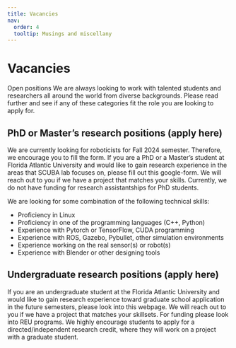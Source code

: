 ```yaml
---
title: Vacancies
nav:
  order: 4
  tooltip: Musings and miscellany
---
```


# Vacancies
<!-- # {% include icon.html icon="fa-solid fa-feather-pointed" %}Vacancies -->

Open positions
We are always looking to work with talented students and researchers all around the world from diverse backgrounds. Please read further and see if any of these categories fit the role you are looking to apply for.

 <h2>PhD or Master’s research positions (apply here)</h2> 

We are currently looking for roboticists for Fall 2024 semester. Therefore, we encourage you to fill the form. If you are a PhD or a Master’s student at Florida Atlantic University and would like to gain research experience in the areas that SCUBA lab focuses on, please fill out this google-form. We will reach out to you if we have a project that matches your skills. Currently, we do not have funding for research assistantships for PhD students. 

We are looking for some combination of the following technical skills:

<ul>
  <li>Proficiency in Linux</li>
  <li>Proficiency in one of the programming languages (C++, Python)</li>
  <li>Experience with Pytorch or TensorFlow, CUDA programming</li>
  <li>Experience with ROS, Gazebo, Pybullet, other simulation environments</li>
  <li>Experience working on the real sensor(s) or robot(s)</li>
  <li>Experience with Blender or other designing tools</li>
</ul>



 <h2>Undergraduate research positions (apply here)</h2> 
If you are an undergraduate student at the Florida Atlantic University and would like to gain research experience toward graduate school application in the future semesters, please look into this webpage. We will reach out to you if we have a project that matches your skillsets. For funding please look into REU programs. We highly encourage students to apply for a directed/independent research credit, where they will work on a project with a graduate student.

<!-- {% include section.html %}

{% include search-box.html %}

{% include tags.html tags=site.tags %}

{% include search-info.html %}

{% include list.html data="posts" component="post-excerpt" %} -->
